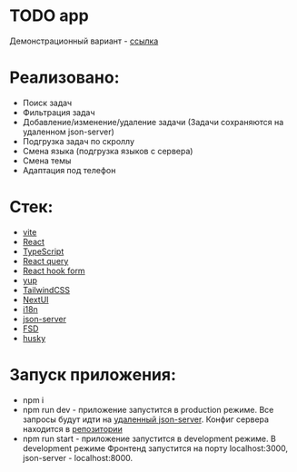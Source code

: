 # TODO app
Демонстрационный вариант - [ссылка](https://qbic-todo-app.vercel.app/)

# Реализовано:
- Поиск задач
- Фильтрация задач
- Добавление/изменение/удаление задачи (Задачи сохраняются на удаленном json-server)
- Подгрузка задач по скроллу
- Смена языка (подгрузка языков с сервера)
- Смена темы
- Адаптация под телефон

# Стек:
- [vite](https://vitejs.dev/)
- [React](https://react.dev/)
- [TypeScript ](https://www.typescriptlang.org/)
- [React query](https://tanstack.com/query/v3)
- [React hook form](https://react-hook-form.com/)
- [yup](https://www.npmjs.com/package/yup)
- [TailwindCSS](https://tailwindcss.com/)
- [NextUI](https://nextui.org/)
- [i18n](https://www.i18next.com/)
- [json-server](https://www.npmjs.com/package/json-server/v/0.17.4)
- [FSD](https://feature-sliced.design/)
- [husky](https://www.npmjs.com/package/husky)

# Запуск приложения:
- npm i
- npm run dev - приложение запустится в production режиме. Все запросы будут идти на [удаленный json-server](https://json-server-todo-app.vercel.app/). Конфиг сервера находится в [репозитории](https://github.com/QbicR/json-server-todo-app)
- npm run start - приложение запустится в development режиме. В development режиме Фронтенд запустится на порту localhost:3000, json-server - localhost:8000. 

